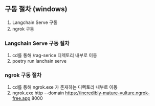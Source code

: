 ## 구동 절차 (windows)

1. Langchain Serve 구동
2. ngrok 구동

### Langchain Serve 구동 절차

1. cd를 통해 /rag-serice 디렉토리 내부로 이동
2. poetry run lanchain serve

### ngrok 구동 절차

1. cd를 통해 ngrok.exe 가 존재하는 디렉토리 내부로 이동
2. ngrok.exe http --domain https://incredibly-mature-vulture.ngrok-free.app 8000
